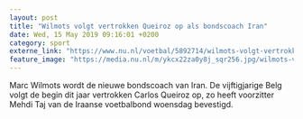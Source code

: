 ```yaml
---
layout: post
title: "Wilmots volgt vertrokken Queiroz op als bondscoach Iran"
date: Wed, 15 May 2019 09:16:01 +0200
category: sport
externe_link: "https://www.nu.nl/voetbal/5892714/wilmots-volgt-vertrokken-queiroz-op-als-bondscoach-iran.html"
feature_image: "https://media.nu.nl/m/ykcx22za0y8j_sqr256.jpg/wilmots-volgt-vertrokken-queiroz-op-als-bondscoach-iran.jpg"
---
```


Marc Wilmots wordt de nieuwe bondscoach van Iran. De vijftigjarige Belg volgt de begin dit jaar vertrokken Carlos Queiroz op, zo heeft voorzitter Mehdi Taj van de Iraanse voetbalbond woensdag bevestigd.
